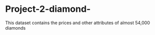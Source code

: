 # Project-2-diamond-
This dataset contains the prices and other attributes of almost 54,000 diamonds
